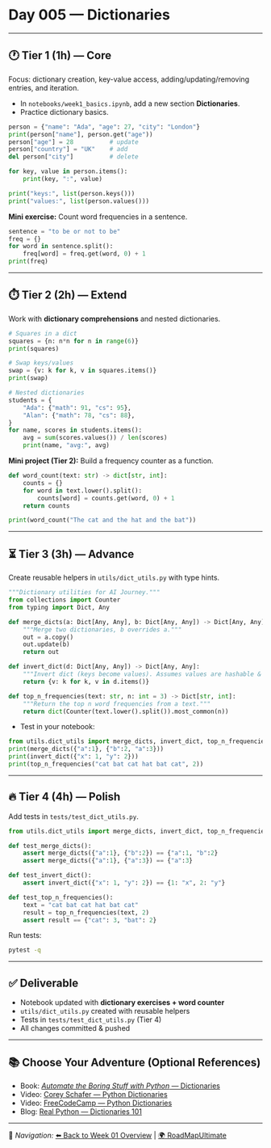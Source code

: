 # Day 005 — Dictionaries

---

## 🕐 Tier 1 (1h) — Core

Focus: dictionary creation, key-value access, adding/updating/removing entries, and iteration.

- In `notebooks/week1_basics.ipynb`, add a new section **Dictionaries**.
- Practice dictionary basics.

```python
person = {"name": "Ada", "age": 27, "city": "London"}
print(person["name"], person.get("age"))
person["age"] = 28          # update
person["country"] = "UK"    # add
del person["city"]          # delete

for key, value in person.items():
    print(key, ":", value)

print("keys:", list(person.keys()))
print("values:", list(person.values()))
```

**Mini exercise:** Count word frequencies in a sentence.

```python
sentence = "to be or not to be"
freq = {}
for word in sentence.split():
    freq[word] = freq.get(word, 0) + 1
print(freq)
```

---

## ⏱️ Tier 2 (2h) — Extend

Work with **dictionary comprehensions** and nested dictionaries.

```python
# Squares in a dict
squares = {n: n*n for n in range(6)}
print(squares)

# Swap keys/values
swap = {v: k for k, v in squares.items()}
print(swap)

# Nested dictionaries
students = {
    "Ada": {"math": 91, "cs": 95},
    "Alan": {"math": 78, "cs": 88},
}
for name, scores in students.items():
    avg = sum(scores.values()) / len(scores)
    print(name, "avg:", avg)
```

**Mini project (Tier 2):** Build a frequency counter as a function.

```python
def word_count(text: str) -> dict[str, int]:
    counts = {}
    for word in text.lower().split():
        counts[word] = counts.get(word, 0) + 1
    return counts

print(word_count("The cat and the hat and the bat"))
```

---

## ⏳ Tier 3 (3h) — Advance

Create reusable helpers in `utils/dict_utils.py` with type hints.

```python
"""Dictionary utilities for AI Journey."""
from collections import Counter
from typing import Dict, Any

def merge_dicts(a: Dict[Any, Any], b: Dict[Any, Any]) -> Dict[Any, Any]:
    """Merge two dictionaries, b overrides a."""
    out = a.copy()
    out.update(b)
    return out

def invert_dict(d: Dict[Any, Any]) -> Dict[Any, Any]:
    """Invert dict (keys become values). Assumes values are hashable & unique."""
    return {v: k for k, v in d.items()}

def top_n_frequencies(text: str, n: int = 3) -> Dict[str, int]:
    """Return the top n word frequencies from a text."""
    return dict(Counter(text.lower().split()).most_common(n))
```

- Test in your notebook:

```python
from utils.dict_utils import merge_dicts, invert_dict, top_n_frequencies
print(merge_dicts({"a":1}, {"b":2, "a":3}))
print(invert_dict({"x": 1, "y": 2}))
print(top_n_frequencies("cat bat cat hat bat cat", 2))
```

---

## 🔥 Tier 4 (4h) — Polish

Add tests in `tests/test_dict_utils.py`.

```python
from utils.dict_utils import merge_dicts, invert_dict, top_n_frequencies

def test_merge_dicts():
    assert merge_dicts({"a":1}, {"b":2}) == {"a":1, "b":2}
    assert merge_dicts({"a":1}, {"a":3}) == {"a":3}

def test_invert_dict():
    assert invert_dict({"x": 1, "y": 2}) == {1: "x", 2: "y"}

def test_top_n_frequencies():
    text = "cat bat cat hat bat cat"
    result = top_n_frequencies(text, 2)
    assert result == {"cat": 3, "bat": 2}
```

Run tests:
```bash
pytest -q
```

---

## ✅ Deliverable
- Notebook updated with **dictionary exercises + word counter**
- `utils/dict_utils.py` created with reusable helpers
- Tests in `tests/test_dict_utils.py` (Tier 4)
- All changes committed & pushed

---

## 📚 Choose Your Adventure (Optional References)
- Book: [*Automate the Boring Stuff with Python* — Dictionaries](https://automatetheboringstuff.com/)
- Video: [Corey Schafer — Python Dictionaries](https://www.youtube.com/watch?v=daefaLgNkw0)
- Video: [FreeCodeCamp — Python Dictionaries](https://www.youtube.com/results?search_query=freecodecamp+python+dictionaries)
- Blog: [Real Python — Dictionaries 101](https://realpython.com/python-dicts/)

---

🔗 *Navigation:* [⬅️ Back to Week 01 Overview](./README.md) | [🌍 RoadMapUltimate](../../RoadMapUltimate.md)
